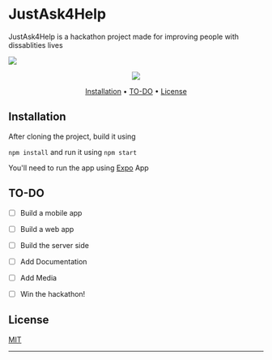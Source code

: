 # JustAsk4Help
 JustAsk4Help is a hackathon project made for improving people with dissablities lives
 
![](https://www.campinglayole.com/wp-content/uploads/sites/5/2016/06/pictograms-nps-accessibility-low-vision-access.png)

<p align="center">
    <img src="https://img.shields.io/badge/license-MIT-brightgreen.svg">
</p>

<p align="center">
  <a href="#user-content-Installation">Installation</a> •
  <a href="#user-content-to-do">TO-DO</a> •
  <a href="#user-content-license">License</a>
</p>

## Installation

After cloning the project, build it using

`npm install`
and run it using
`npm start`

You'll need to run the app using [Expo] App

[Expo]: https://expo.io/


## TO-DO
- [ ] Build a mobile app
- [ ] Build a web app
- [ ] Build the server side
- [ ] Add Documentation
- [ ] Add Media
- [ ] Win the hackathon!


## License

[MIT](https://choosealicense.com/licenses/mit/)

* * *